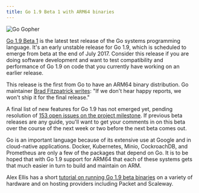 ```yaml
---
title: Go 1.9 Beta 1 with ARM64 binaries
---
```


![Go Gopher](https://blog.golang.org/gopher/gopher.png)

[Go 1.9 Beta 1] is the latest test release of the
Go systems programming language. It's an early
unstable release for Go 1.9, which is scheduled to emerge
from beta at the end of July 2017. Consider this release
if you are doing software development and want to 
test compatibility and performance of Go 1.9
on code that you currently have working on an earlier release.

[Go 1.9 Beta 1]:https://golang.org/dl/#unstable

This release is the first from Go to have an ARM64
binary distribution. Go maintainer [Brad Fitzpatrick writes]:
"If we don't hear happy reports, we won't ship it for the final release."

[Brad Fitzpatrick writes]:https://github.com/golang/go/issues/19082#issuecomment-308849384

A final list of new features for Go 1.9 has not emerged yet,
pending resolution of [153 open issues on the project milestone].
If previous beta releases are any guide, you'll want to get your
comments in on this beta over the course of the next week or two
before the next beta comes out.

[153 open issues on the project milestone]:https://github.com/golang/go/milestone/49

Go is an important language because of its extensive use at
Google and in cloud-native applications. Docker, Kubernetes,
Minio, CockroachDB, and Prometheus are only a few of the 
packages that depend on Go. It is to be hoped that with Go 1.9
support for ARM64 that each of these systems gets that much
easier in turn to build and maintain on ARM.

Alex Ellis has a short [tutorial on running Go 1.9 beta binaries] on 
a variety of hardware and on hosting providers including 
Packet and Scaleway.

[tutorial on running Go 1.9 beta binaries]:http://blog.alexellis.io/go-comes-to-64bit-arm/

